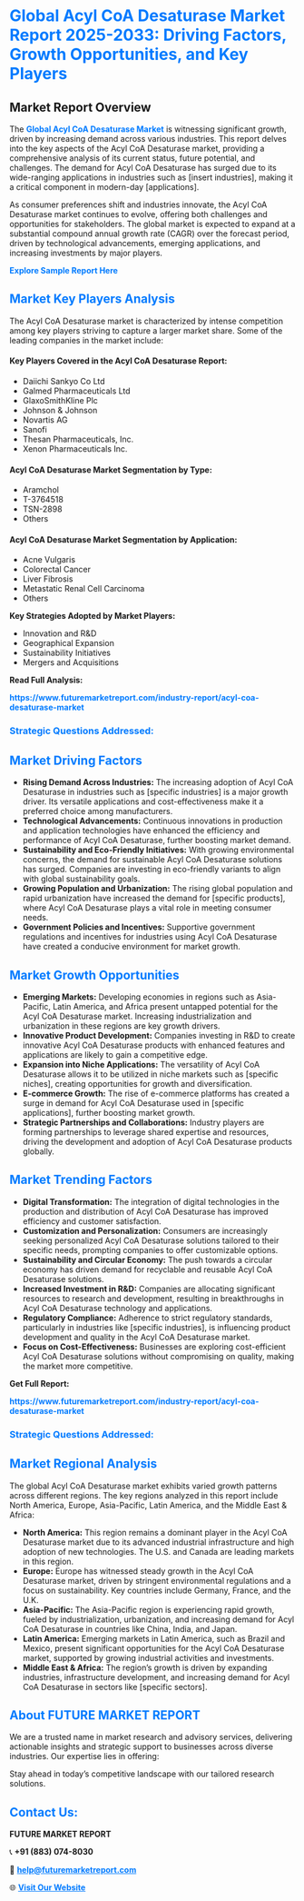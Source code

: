 <h1 style="color: #007BFF;">Global Acyl CoA Desaturase Market Report 2025-2033: Driving Factors, Growth Opportunities, and Key Players</h1>

<section id="overview">
<h2>Market Report Overview</h2>
<p>The <a href="https://www.futuremarketreport.com/industry-report/acyl-coa-desaturase-market" style="color: #007BFF; text-decoration: none;"><strong>Global Acyl CoA Desaturase Market</strong></a> is witnessing significant growth, driven by increasing demand across various industries. This report delves into the key aspects of the Acyl CoA Desaturase market, providing a comprehensive analysis of its current status, future potential, and challenges. The demand for Acyl CoA Desaturase has surged due to its wide-ranging applications in industries such as [insert industries], making it a critical component in modern-day [applications].</p>
<p>As consumer preferences shift and industries innovate, the Acyl CoA Desaturase market continues to evolve, offering both challenges and opportunities for stakeholders. The global market is expected to expand at a substantial compound annual growth rate (CAGR) over the forecast period, driven by technological advancements, emerging applications, and increasing investments by major players.</p>
</section>

<section id="overview">
<p><a href="https://www.futuremarketreport.com/request-sample/reportId=53502" style="color: #007BFF; text-decoration: none;"><strong>Explore Sample Report Here</strong></a></p>
</section>

<section id="key-players">
<h2 style="color: #007BFF;">Market Key Players Analysis</h2>
<p>The Acyl CoA Desaturase market is characterized by intense competition among key players striving to capture a larger market share. Some of the leading companies in the market include:</p>
<h4>Key Players Covered in the Acyl CoA Desaturase Report:</h4>
<ul><li>Daiichi Sankyo Co Ltd</li><li>Galmed Pharmaceuticals Ltd</li><li>GlaxoSmithKline Plc</li><li>Johnson &amp; Johnson</li><li>Novartis AG</li><li>Sanofi</li><li>Thesan Pharmaceuticals, Inc.</li><li>Xenon Pharmaceuticals Inc.</li></ul>
<h4>Acyl CoA Desaturase Market Segmentation by Type:</h4>
<ul><li>Aramchol</li><li>T-3764518</li><li>TSN-2898</li><li>Others</li></ul>

<h4>Acyl CoA Desaturase Market Segmentation by Application:</h4>
<ul><li>Acne Vulgaris</li><li>Colorectal Cancer</li><li>Liver Fibrosis</li><li>Metastatic Renal Cell Carcinoma</li><li>Others</li></ul>
<p><strong>Key Strategies Adopted by Market Players:</strong></p>
<ul>
<li>Innovation and R&D</li>
<li>Geographical Expansion</li>
<li>Sustainability Initiatives</li>
<li>Mergers and Acquisitions</li>
</ul>
</section>

<section>
<p><strong>Read Full Analysis: </strong></p><a href="https://www.futuremarketreport.com/industry-report/acyl-coa-desaturase-market" style="color: #007BFF; text-decoration: none;"><strong>https://www.futuremarketreport.com/industry-report/acyl-coa-desaturase-market</strong></a>
<h3 style="color: #007BFF;">Strategic Questions Addressed:</h3>
</section>

<section id="driving-factors">
<h2 style="color: #007BFF;">Market Driving Factors</h2>
<ul>
<li><strong>Rising Demand Across Industries:</strong> The increasing adoption of Acyl CoA Desaturase in industries such as [specific industries] is a major growth driver. Its versatile applications and cost-effectiveness make it a preferred choice among manufacturers.</li>
<li><strong>Technological Advancements:</strong> Continuous innovations in production and application technologies have enhanced the efficiency and performance of Acyl CoA Desaturase, further boosting market demand.</li>
<li><strong>Sustainability and Eco-Friendly Initiatives:</strong> With growing environmental concerns, the demand for sustainable Acyl CoA Desaturase solutions has surged. Companies are investing in eco-friendly variants to align with global sustainability goals.</li>
<li><strong>Growing Population and Urbanization:</strong> The rising global population and rapid urbanization have increased the demand for [specific products], where Acyl CoA Desaturase plays a vital role in meeting consumer needs.</li>
<li><strong>Government Policies and Incentives:</strong> Supportive government regulations and incentives for industries using Acyl CoA Desaturase have created a conducive environment for market growth.</li>
</ul>
</section>

<section id="growth-opportunities">
<h2 style="color: #007BFF;">Market Growth Opportunities</h2>
<ul>
<li><strong>Emerging Markets:</strong> Developing economies in regions such as Asia-Pacific, Latin America, and Africa present untapped potential for the Acyl CoA Desaturase market. Increasing industrialization and urbanization in these regions are key growth drivers.</li>
<li><strong>Innovative Product Development:</strong> Companies investing in R&D to create innovative Acyl CoA Desaturase products with enhanced features and applications are likely to gain a competitive edge.</li>
<li><strong>Expansion into Niche Applications:</strong> The versatility of Acyl CoA Desaturase allows it to be utilized in niche markets such as [specific niches], creating opportunities for growth and diversification.</li>
<li><strong>E-commerce Growth:</strong> The rise of e-commerce platforms has created a surge in demand for Acyl CoA Desaturase used in [specific applications], further boosting market growth.</li>
<li><strong>Strategic Partnerships and Collaborations:</strong> Industry players are forming partnerships to leverage shared expertise and resources, driving the development and adoption of Acyl CoA Desaturase products globally.</li>
</ul>
</section>

<section id="trending-factors">
<h2 style="color: #007BFF;">Market Trending Factors</h2>
<ul>
<li><strong>Digital Transformation:</strong> The integration of digital technologies in the production and distribution of Acyl CoA Desaturase has improved efficiency and customer satisfaction.</li>
<li><strong>Customization and Personalization:</strong> Consumers are increasingly seeking personalized Acyl CoA Desaturase solutions tailored to their specific needs, prompting companies to offer customizable options.</li>
<li><strong>Sustainability and Circular Economy:</strong> The push towards a circular economy has driven demand for recyclable and reusable Acyl CoA Desaturase solutions.</li>
<li><strong>Increased Investment in R&D:</strong> Companies are allocating significant resources to research and development, resulting in breakthroughs in Acyl CoA Desaturase technology and applications.</li>
<li><strong>Regulatory Compliance:</strong> Adherence to strict regulatory standards, particularly in industries like [specific industries], is influencing product development and quality in the Acyl CoA Desaturase market.</li>
<li><strong>Focus on Cost-Effectiveness:</strong> Businesses are exploring cost-efficient Acyl CoA Desaturase solutions without compromising on quality, making the market more competitive.</li>
</ul>
</section>

<section>
<p><strong>Get Full Report: </strong></p><a href="https://www.futuremarketreport.com/industry-report/acyl-coa-desaturase-market" style="color: #007BFF; text-decoration: none;"><strong>https://www.futuremarketreport.com/industry-report/acyl-coa-desaturase-market</strong></a>
<h3 style="color: #007BFF;">Strategic Questions Addressed:</h3>
</section>


<section id="regional-analysis">
<h2 style="color: #007BFF;">Market Regional Analysis</h2>
<p>The global Acyl CoA Desaturase market exhibits varied growth patterns across different regions. The key regions analyzed in this report include North America, Europe, Asia-Pacific, Latin America, and the Middle East & Africa:</p>
<ul>
<li><strong>North America:</strong> This region remains a dominant player in the Acyl CoA Desaturase market due to its advanced industrial infrastructure and high adoption of new technologies. The U.S. and Canada are leading markets in this region.</li>
<li><strong>Europe:</strong> Europe has witnessed steady growth in the Acyl CoA Desaturase market, driven by stringent environmental regulations and a focus on sustainability. Key countries include Germany, France, and the U.K.</li>
<li><strong>Asia-Pacific:</strong> The Asia-Pacific region is experiencing rapid growth, fueled by industrialization, urbanization, and increasing demand for Acyl CoA Desaturase in countries like China, India, and Japan.</li>
<li><strong>Latin America:</strong> Emerging markets in Latin America, such as Brazil and Mexico, present significant opportunities for the Acyl CoA Desaturase market, supported by growing industrial activities and investments.</li>
<li><strong>Middle East & Africa:</strong> The region’s growth is driven by expanding industries, infrastructure development, and increasing demand for Acyl CoA Desaturase in sectors like [specific sectors].</li>
</ul>
</section>

<footer>
<h2 style="color: #007BFF;">About FUTURE MARKET REPORT</h2>
<p>We are a trusted name in market research and advisory services, delivering actionable insights and strategic support to businesses across diverse industries. Our expertise lies in offering:</p>

<p>Stay ahead in today’s competitive landscape with our tailored research solutions.</p>

<h2 style="color: #007BFF;">Contact Us:</h2>
<p><strong>FUTURE MARKET REPORT</strong></p>
<p>📞 <strong>+91 (883) 074-8030</strong></p>
<p>📧 <strong><a href="mailto:help@futuremarketreport.com" style="color: #007BFF;">help@futuremarketreport.com</a></strong></p>
<p>🌐 <strong><a href="https://www.futuremarketreport.com/" style="color: #007BFF;">Visit Our Website</a></strong></p>
</footer>